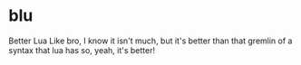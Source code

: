 # blu
 Better Lua
Like bro, I know it isn't much, but it's better than that gremlin of a syntax that lua has so, yeah, it's better!